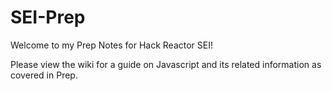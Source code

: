 # SEI-Prep
Welcome to my Prep Notes for Hack Reactor SEI!

Please view the wiki for a guide on Javascript and its related information as covered in Prep.


